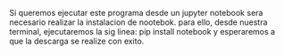 Si queremos ejecutar este programa desde un jupyter notebook sera necesario realizar la instalacion de nootebok.
para ello, desde nuestra terminal, ejecutaremos la sig linea:
   pip install notebook
y esperaremos a que la descarga se realize con exito.